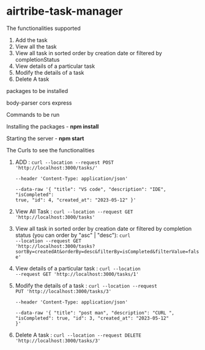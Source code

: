 # airtribe-task-manager

The functionalities supported

1. Add the task
2. View all the task
3. View all task in sorted order by creation date or filtered by completionStatus
4. View details of a particular task
5. Modify the details of a task
6. Delete A task

packages to be installed

body-parser cors express

Commands to be run

Installing the packages - <strong>npm install</strong>

Starting the server - <strong>npm start</strong>

The Curls to see the functionalities

1. ADD : 
<code>curl --location --request POST 'http://localhost:3000/tasks/' \
--header 'Content-Type: application/json' \
--data-raw '{
      "title": "VS code",
      "description": "IDE",
      "isCompleted": true,
      "id": 4,
      "created_at": "2023-05-12"
    }'</code> 
    
2. View All Task :  <code>curl --location --request GET 'http://localhost:3000/tasks'</code> 
3. View all task in sorted order by creation date or filtered by completion status (you can order by "asc" | "desc"):  <code>curl --location --request GET 'http://localhost:3000/tasks?sortBy=createdAt&orderBy=desc&filterBy=isCompleted&filterValue=false'</code> 
4. View details of a particular task :  <code>curl --location --request GET 'http://localhost:3000/tasks/1'</code> 
5. Modify the details of a task :  <code>curl --location --request PUT 'http://localhost:3000/tasks/3' \
--header 'Content-Type: application/json' \
--data-raw '{
      "title": "post man",
      "description": "CURL ",
      "isCompleted": true,
      "id": 3,
      "created_at": "2023-05-12"
    }'</code> 
6. Delete A task :  <code>curl --location --request DELETE 'http://localhost:3000/tasks/3'</code> 